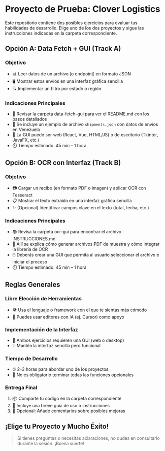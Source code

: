 # Proyecto de Prueba: Clover Logistics

Este repositorio contiene dos posibles ejercicios para evaluar tus habilidades de desarrollo. Elige uno de los dos proyectos y sigue las instrucciones indicadas en la carpeta correspondiente.

## Opción A: Data Fetch + GUI (Track A)

### Objetivo
- 📊 Leer datos de un archivo (o endpoint) en formato JSON
- 🖥️ Mostrar estos envíos en una interfaz gráfica sencilla
- 🔍 Implementar un filtro por estado o región

### Indicaciones Principales
- 📁 Revisar la carpeta data-fetch-gui para ver el README.md con los pasos detallados
- 📄 Se incluye un ejemplo de archivo `shipments.json` con datos de envíos en Venezuela
- 🎨 La GUI puede ser web (React, Vue, HTML/JS) o de escritorio (Tkinter, JavaFX, etc.)
- ⏱️ Tiempo estimado: 45 min – 1 hora

## Opción B: OCR con Interfaz (Track B)

### Objetivo
- 📷 Cargar un recibo (en formato PDF o imagen) y aplicar OCR con Tesseract
- 📋 Mostrar el texto extraído en una interfaz gráfica sencilla
- ✨ (Opcional) Identificar campos clave en el texto (total, fecha, etc.)

### Indicaciones Principales
- 📚 Revisa la carpeta ocr-gui para encontrar el archivo INSTRUCCIONES.md
- 📝 Allí se explica cómo generar archivos PDF de muestra y cómo integrar la librería de OCR
- 🖱️ Deberás crear una GUI que permita al usuario seleccionar el archivo e iniciar el proceso
- ⏱️ Tiempo estimado: 45 min – 1 hora

## Reglas Generales

### Libre Elección de Herramientas
- 🛠️ Usa el lenguaje o framework con el que te sientas más cómodo
- 🤖 Puedes usar editores con IA (ej. Cursor) como apoyo

### Implementación de la Interfaz
- 🎯 Ambos ejercicios requieren una GUI (web o desktop)
- 💡 Mantén la interfaz sencilla pero funcional

### Tiempo de Desarrollo
- ⏰ 2–3 horas para abordar uno de los proyectos
- 📌 No es obligatorio terminar todas las funciones opcionales

### Entrega Final
1. 📦 Comparte tu código en la carpeta correspondiente
2. 📖 Incluye una breve guía de uso o instrucciones
3. 💭 Opcional: Añade comentarios sobre posibles mejoras

## ¡Elige tu Proyecto y Mucho Éxito!

> Si tienes preguntas o necesitas aclaraciones, no dudes en consultarlo durante la sesión. ¡Buena suerte!